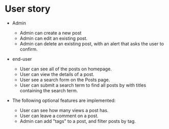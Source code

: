 # User story

- Admin
  - Admin can create a new post
  - Admin can edit an existing post.
  - Admin can delete an existing post, with an alert that asks the user to confirm.

- end-user
  - User can see all of the posts on homepage.
  - User can view the details of a post.
  - User see a search form on the Posts page.
  - User can submit a search term to find all posts by with titles containing the search term.

- The following optional features are implemented:
  - User can see how many views a post has.
  - User can leave a comment on a post.
  - Admin can add "tags" to a post, and filter posts by tag.
